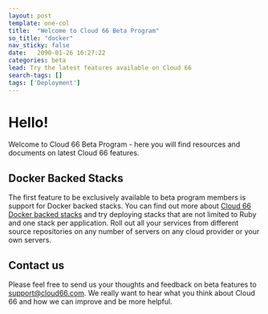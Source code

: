 ```yaml
---
layout: post
template: one-col
title:  "Welcome to Cloud 66 Beta Program"
so_title: "docker"
nav_sticky: false
date:   2090-01-26 16:27:22
categories: beta
lead: Try the latest features available on Cloud 66
search-tags: []
tags: ['Deployment']
---
```


# Hello!

Welcome to Cloud 66 Beta Program - here you will find resources and documents on latest Cloud 66 features.

## Docker Backed Stacks

The first feature to be exclusively available to beta program members is support for Docker backed stacks. You can find out more about <a href="/beta/docker-deployments">Cloud 66 Docker backed stacks</a> and try deploying stacks that are not limited to Ruby and one stack per application. Roll out all your services from different source repositories on any number of servers on any cloud provider or your own servers.

## Contact us

Please feel free to send us your thoughts and feedback on beta features to <a href="mailto:support@cloud66.com">support@cloud66.com</a>. We really want to hear what you think about Cloud 66 and how we can improve and be more helpful.